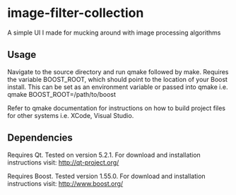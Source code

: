 image-filter-collection
=======================

A simple UI I made for mucking around with image processing algorithms

Usage
---------

Navigate to the source directory and run qmake followed by make. Requires the variable BOOST_ROOT, which should point to the location of your Boost install. This can be set as an environment variable or passed into qmake i.e. qmake BOOST_ROOT=/path/to/boost

Refer to qmake documentation for instructions on how to build project files for other systems i.e. XCode, Visual Studio.

Dependencies
----------

Requires Qt. Tested on version 5.2.1. For download and installation instructions visit: http://qt-project.org/

Requires Boost. Tested version 1.55.0. For download and installation instructions visit: http://www.boost.org/
